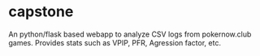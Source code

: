 # capstone

An python/flask based webapp to analyze CSV logs from pokernow.club games. Provides stats such as VPIP, PFR, Agression factor, etc.
